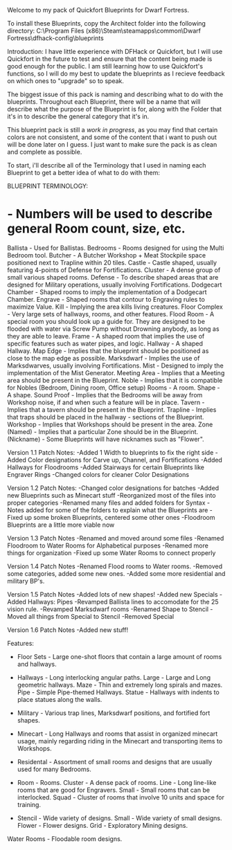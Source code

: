Welcome to my pack of Quickfort Blueprints for Dwarf Fortress.

To install these Blueprints, copy the Architect folder into the following directory:
C:\Program Files (x86)\Steam\steamapps\common\Dwarf Fortress\dfhack-config\blueprints

Introduction:
I have little experience with DFHack or Quickfort, but I will use Quickfort in the future to test and ensure that the content being made is good enough for the public. I am still learning how to use Quickfort's functions, so I will do my best to update the blueprints as I recieve feedback on which ones to "upgrade" so to speak. 

The biggest issue of this pack is naming and describing what to do with the blueprints. Throughout each Blueprint, there will be a name that will describe what the purpose of the Blueprint is for, along with the Folder that it's in to describe the general category that it's in.

This blueprint pack is still a *work in progress*, as you may find that certain colors are not consistent, and some of the content that i want to push out will be done later on I guess. I just want to make sure the pack is as clean and complete as possible.

To start, i'll describe all of the Terminology that I used in naming each Blueprint to get a better idea of what to do with them:

BLUEPRINT TERMINOLOGY:

# - Numbers will be used to describe general Room count, size, etc.
Ballista - Used for Ballistas.
Bedrooms - Rooms designed for using the Multi Bedroom tool.
Butcher - A Butcher Workshop + Meat Stockpile space positioned next to Trapline within 20 tiles.
Castle - Castle shaped, usually featuring 4-points of Defense for Fortifications.
Cluster - A dense group of small various shaped rooms.
Defense - To describe shaped areas that are designed for Military operations, usually involving Fortifications.
Dodgecart Chamber - Shaped rooms to imply the implementation of a Dodgecart Chamber.
Engrave - Shaped rooms that contour to Engraving rules to maximize Value.
Kill - Implying the area kills living creatures.
Floor Complex - Very large sets of hallways, rooms, and other features.
Flood Room - A special room you should look up a guide for. They are designed to be flooded with water via Screw Pump without Drowning anybody, as long as they are able to leave.
Frame - A shaped room that implies the use of specific features such as water pipes, and logic.
Hallway - A shaped Hallway.
Map Edge - Implies that the blueprint should be positioned as close to the map edge as possible.
Marksdwarf - Implies the use of Marksdwarves, usually involving Fortifications.
Mist - Designed to imply the implementation of the Mist Generator.
Meeting Area - Implies that a Meeting area should be present in the Blueprint.
Noble - Implies that it is compatible for Nobles (Bedroom, Dining room, Office setup)
Rooms - A room.
Shape - A shape.
Sound Proof - Implies that the Bedrooms will be away from Workshop noise, if and when such a feature will be in place.
Tavern - Implies that a tavern should be present in the Blueprint.
Trapline - Implies that traps should be placed in the hallway - sections of the Blueprint.
Workshop - Implies that Workshops should be present in the area.
Zone (Named) - Implies that a particular Zone should be in the Blueprint.
(Nickname) - Some Blueprints will have nicknames such as "Flower".

Version 1.1
Patch Notes:
-Added 1 Width to blueprints to fix the right side
-Added Color designations for Carve up, Channel, and Fortifications
-Added Hallways for Floodrooms
-Added Stairways for certain Blueprints like Engraver Rings
-Changed colors for cleaner Color Designations

Version 1.2
Patch Notes:
-Changed color designations for batches
-Added new Blueprints such as Minecart stuff
-Reorganized most of the files into proper categories
-Renamed many files and added folders for Syntax
-Notes added for some of the folders to explain what the Blueprints are
-Fixed up some broken Blueprints, centered some other ones
-Floodroom Blueprints are a little more viable now

Version 1.3
Patch Notes
-Renamed and moved around some files
-Renamed Floodroom to Water Rooms for Alphabetical purposes
-Renamed more things for organization
-Fixed up some Water Rooms to connect properly

Version 1.4
Patch Notes
-Renamed Flood rooms to Water rooms.
-Removed some categories, added some new ones.
-Added some more residential and military BP's.

Version 1.5
Patch Notes
-Added lots of new shapes!
-Added new Specials
-Added Hallways: Pipes
-Revamped Ballista lines to accomodate for the 25 vision rule.
-Revamped Marksdwarf rooms
-Renamed Shape to Stencil
-Moved all things from Special to Stencil
-Removed Special

Version 1.6
Patch Notes
-Added new stuff!

Features:
- Floor Sets - Large one-shot floors that contain a large amount of rooms and hallways.

- Hallways - Long interlocking angular paths.
Large - Large and Long geometric hallways.
Maze - Thin and extremely long spirals and mazes.
Pipe - Simple Pipe-themed Hallways.
Statue - Hallways with indents to place statues along the walls.

- Military - Various trap lines, Marksdwarf positions, and fortified fort shapes.

- Minecart - Long Hallways and rooms that assist in organized minecart usage, mainly regarding riding in the Minecart and transporting items to Workshops.

- Residental - Assortment of small rooms and designs that are usually used for many Bedrooms.

- Room - Rooms.
Cluster - A dense pack of rooms.
Line -  Long line-like rooms that are good for Engravers.
Small - Small rooms that can be interlocked.
Squad - Cluster of rooms that involve 10 units and space for training.

- Stencil - Wide variety of designs.
Small - Wide variety of small designs.
Flower - Flower designs.
Grid - Exploratory Mining designs.

Water Rooms - Floodable room designs.
